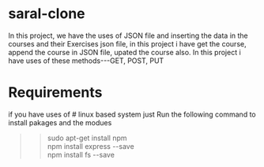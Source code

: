# saral-clone

In this project, we have the uses of JSON file and inserting the data in the courses and their Exercises json file,
in this project i have get the course, append the course in JSON file, upated the course also.
In this project i have uses of these methods---GET, POST, PUT

# Requirements

if you have uses of # linux based system just Run the following command  to install pakages and the modues

  >> sudo apt-get install npm<br>
  >> npm install express --save<br>
  >> npm install fs --save
